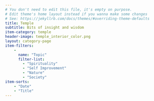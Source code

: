 ```yaml
---
# You don't need to edit this file, it's empty on purpose.
# Edit theme's home layout instead if you wanna make some changes
# See: https://jekyllrb.com/docs/themes/#overriding-theme-defaults
title: Temple
subtitle: Bits of insight and wisdom
item-category: temple
header-image: temple_interior_color.png
layout: category-page
item-filters:
    -
      name: "Topic"
      filter-list:
        - "Spirituality"
        - "Self Improvement"
        - "Nature"
        - "Society"
item-sorts:
    - "Date"
    - "Title"
---
```

